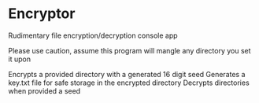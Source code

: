 # Encryptor

Rudimentary file encryption/decryption console app

Please use caution, assume this program will mangle any directory you set it upon 

Encrypts a provided directory with a generated 16 digit seed
Generates a key.txt file for safe storage in the encrypted directory
Decrypts directories when provided a seed